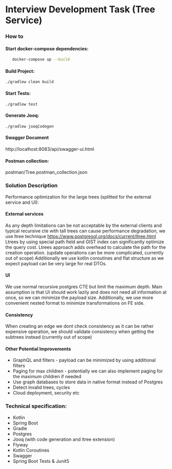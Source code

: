 # Interview Development Task (Tree Service)

### How to
#### Start docker-compose dependencies:
```bash
   docker-compose up --build
   ```

#### Build Project:
`./gradlew clean build`

#### Start Tests:
`./gradlew test`

#### Generate Jooq:
`./gradlew jooqCodegen`

#### Swagger Document
http://localhost:8083/api/swagger-ui.html

#### Postman collection:
postman/Tree.postman_collection.json

### Solution Description
Performance optimization for the large trees (splitted for the external service and UI):

#### External services
As any depth limitations can be not acceptable by the external clients and typical recursive cte with tall trees 
can cause performance degradation, we use ltree technique https://www.postgresql.org/docs/current/ltree.html
Ltrees by using special path field and GIST index can significantly optimize the query cost. 
Ltrees approach adds overhead to calculate the path for the creation operation.
(update operations can be more complicated, currently out of scope)
Additionally we use kotlin coroutines and flat structure as we expect payload can be very large for real DTOs. 

#### UI
We use normal recursive postgres CTE but limit the maximum depth.
Main assumption is that UI should work lazily and does not need all information at once, so we can minimize the payload size. 
Additionally, we use more convenient nested format to minimize transformations on FE side.

#### Consistency
When creating an edge we dont check consistency as it can be rather expensive operation, we
should validate consistency when getting the subtrees instead (currently out of scope)

#### Other Potential Improvements
* GraphQL and filters - payload can be minimized by using additional filters
* Paging for max children - potentially we can also implement paging for the maximum children if needed
* Use graph databases to store data in native format instead of Postgres
* Detect invalid trees, cycles
* Cloud deployment, security etc

### Technical specification:
* Kotlin
* Spring Boot
* Gradle
* Postgres
* Jooq (with code generation and ltree extension)
* Flyway
* Kotlin Coroutines
* Swagger
* Spring Boot Tests & Junit5
